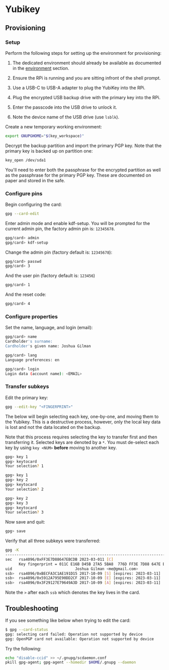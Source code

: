 # Yubikey

## Provisioning

### Setup

Perform the following steps for setting up the environment for provisioning:

1. The dedicated environment should already be available as documented in the
   [environment](environment.md) section.

1. Ensure the RPi is running and you are sitting infront of the shell prompt.

1. Use a USB-C to USB-A adapter to plug the YubiKey into the RPi.

1. Plug the encrypted USB backup drive with the primary key into the RPi.

1. Enter the passcode into the USB drive to unlock it.

1. Note the device name of the USB drive (use `lsblk`).

Create a new temporary working environment:

```bash
export GNUPGHOME="$(key_workspace)"
```

Decrypt the backup partition and import the primary PGP key. Note that the
primary key is backed up on partition one:

```bash
key_open /dev/sda1
```

You'll need to enter both the passphrase for the encrypted partition as well as
the passphrase for the primary PGP key. These are documented on paper and stored
in the safe.

### Configure pins

Begin configuring the card:

```bash
gpg --card-edit
```

Enter admin mode and enable kdf-setup. You will be prompted for the current
admin pin, the factory admin pin is: `12345678`.

```bash
gpg/card> admin
gpg/card> kdf-setup
```

Change the admin pin (factory default is: `12345678`):

```bash
gpg/card> passwd
gpg/card> 3
```

And the user pin (factory default is: `123456`)

```bash
gpg/card> 1
```

And the reset code:

```bash
gpg/card> 4
```

### Configure properties

Set the name, language, and login (email):

```bash
gpg/card> name
Cardholder's surname:
Cardholder's given name: Joshua Gilman

gpg/card> lang
Language preferences: en

gpg/card> login
Login data (account name): <EMAIL>
```

### Transfer subkeys

Edit the primary key:

```bash
gpg --edit-key "<FINGERPRINT>"
```

The below will begin selecting each key, one-by-one, and moving them to the
Yubikey. This is a destructive process, however, only the local key data is lost
and not the data located on the backup.

Note that this process requires selecting the key to transfer first and then
transferring it. Selected keys are denoted by a `*`. You must de-select each key
by using `key <NUM>` **before** moving to another key.

```bash
gpg> key 1
gpg> keytocard
Your selection? 1

gpg> key 1
gpg> key 2
gpg> keytocard
Your selection? 2

gpg> key 2
gpg> key 3
gpg> keytocard
Your selection? 3
```

Now save and quit:

```bash
gpg> save
```

Verify that all three subkeys were transferred:

```bash
gpg -K
-------------------------------------------------------------------------
sec   rsa4096/0xFF3E7D88647EBCDB 2023-03-011 [C]
      Key fingerprint = 011C E16B D45B 27A5 5BA8  776D FF3E 7D88 647E BCDB
uid                            Joshua Gilman <me@gmail.com>
ssb>  rsa4096/0xBECFA3C1AE191D15 2017-10-09 [S] [expires: 2023-03-11]
ssb>  rsa4096/0x5912A795E90DD2CF 2017-10-09 [E] [expires: 2023-03-11]
ssb>  rsa4096/0x3F29127E79649A3D 2017-10-09 [A] [expires: 2023-03-11]
```

Note the `>` after each `ssb` which denotes the key lives in the card.

## Troubleshooting

If you see something like below when trying to edit the card:

```bash
$ gpg --card-status
gpg: selecting card failed: Operation not supported by device
gpg: OpenPGP card not available: Operation not supported by device
```

Try the following:

```bash
echo "disable-ccid" >> ~/.gnupg/scdaemon.conf
pkill gpg-agent; gpg-agent --homedir $HOME/.gnupg --daemon
```
